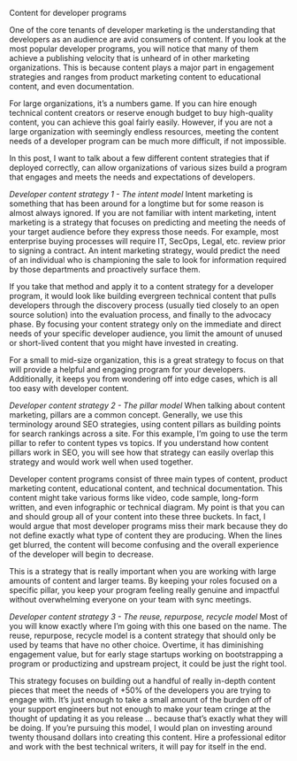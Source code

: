 Content for developer programs

One of the core tenants of developer marketing is the understanding that developers as an audience are avid consumers of content. If you look at the most popular developer programs, you will notice that many of them achieve a publishing velocity that is unheard of in other marketing organizations. This is because content plays a major part in engagement strategies and ranges from product marketing content to educational content, and even documentation. 

For large organizations, it’s a numbers game. If you can hire enough technical content creators or reserve enough budget to buy high-quality content, you can achieve this goal fairly easily. However, if you are not a large organization with seemingly endless resources, meeting the content needs of a developer program can be much more difficult, if not impossible. 

In this post, I want to talk about a few different content strategies that if deployed correctly, can allow organizations of various sizes build a program that engages and meets the needs and expectations of developers. 

*Developer content strategy 1 - The intent model*
Intent marketing is something that has been around for a longtime but for some reason is almost always ignored. If you are not familiar with intent marketing, intent marketing is a strategy that focuses on predicting and meeting the needs of your target audience before they express those needs. For example, most enterprise buying processes will require IT, SecOps, Legal, etc. review prior to signing a contract. An intent marketing strategy, would predict the need of an individual who is championing the sale to look for information required by those departments and proactively surface them. 

If you take that method and apply it to a content strategy for a developer program, it would look like building evergreen technical content that pulls developers through the discovery process (usually tied closely to an open source solution) into the evaluation process, and finally to the advocacy phase. By focusing your content strategy only on the immediate and direct needs of your specific developer audience, you limit the amount of unused or short-lived content that you might have invested in creating. 

For a small to mid-size organization, this is a great strategy to focus on that will provide a helpful and engaging program for your developers. Additionally, it keeps you from wondering off into edge cases, which is all too easy with developer content. 

*Developer content strategy 2 - The pillar model*
When talking about content marketing, pillars are a common concept. Generally, we use this terminology around SEO strategies, using content pillars as building points for search rankings across a site. For this example, I’m going to use the term pillar to refer to content types vs topics. If you understand how content pillars work in SEO, you will see how that strategy can easily overlap this strategy and would work well when used together.

Developer content programs consist of three main types of content, product marketing content, educational content, and technical documentation. This content might take various forms like video, code sample, long-form written, and even infographic or technical diagram. My point is that you can and should group all of your content into these three buckets. In fact, I would argue that most developer programs miss their mark because they do not define exactly what type of content they are producing. When the lines get blurred, the content will become confusing and the overall experience of the developer will begin to decrease. 

This is a strategy that is really important when you are working with large amounts of content and larger teams. By keeping your roles focused on a specific pillar, you keep your program feeling really genuine and impactful without overwhelming everyone on your team with sync meetings. 

*Developer content strategy 3 - The reuse, repurpose, recycle model*
Most of you will know exactly where I’m going with this one based on the name. The reuse, repurpose, recycle model is a content strategy that should only be used by teams that have no other choice. Overtime, it has diminishing engagement value, but for early stage startups working on bootstrapping a program or productizing and upstream project, it could be just the right tool.

This strategy focuses on building out a handful of really in-depth content pieces that meet the needs of +50% of the developers you are trying to engage with. It’s just enough to take a small amount of the burden off of your support engineers but not enough to make your team cringe at the thought of updating it as you release ... because that’s exactly what they will be doing. If you’re pursuing this model, I would plan on investing around twenty thousand dollars into creating this content. Hire a professional editor and work with the best technical writers, it will pay for itself in the end. 








